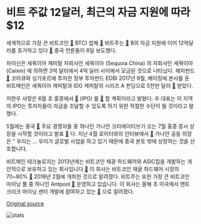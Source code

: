 # 비트 주값 12달러, 최근의 자금 지원에 따라 $12 

세계적으로 가장 큰 비트코인  [🔗](https://cointelegraph.com/bitcoin-price-index)  BTC) 업체  [🔗](https://cointelegraph.com/tags/mining)  비트주는  [🔗](https://cointelegraph.com/tags/bitmain) B의 자금 지원에 이어 12억달러를 호가하고 있다  [🔗](http://finance.caixin.com/2018-07-06/101294819.html)  중국 언론들이 6일 보도했다.

차이신은 세쿼이아 캐피탈 자회사인 세쿼이아 (Sequoia China) 의 자회사인 세쿼이아 (Caixin) 에 의하면 3억 달러에서 4억 달러 사이에서 모금된 것으로 나타났다. 헤지펀드 [🔗](https://cointelegraph.com/tags/usa)  코아큐와 싱가포르에 투자한 정부 투자펀드 EDBI 2017년 9월, 베이징에 본사를 둔 비트메인은 세쿼이아 캐피탈과 IDG 캐피탈의 시리즈 A 펀딩으로 5천만 달러  [🔗](https://cointelegraph.com/news/sequoia-and-idg-to-invest-50-mln-in-bitmain) 받았다.

지한우 사장은 6월 초 홍콩에서  [🔗](https://cointelegraph.com/tags/ipo)  (IPO) 를  [🔗](https://cointelegraph.com/news/mining-giant-bitmain-s-ceo-wu-open-to-hong-kong-ipo-report-says) 할 계획이라고 밝혔다. 우 대표는 이 지역의 IPO는 투자자들이 자금을 조달할 수 있도록 하기 위한 적절한 수단이 될 것이라고 말했다.

5월에는 중국  [🔗](https://cointelegraph.com/tags/china) 주요 경쟁자들 중 하나인 가나안 크리에이티브가 오는 7월 홍콩 증시 상장을 시작할 것이라고 발표  [🔗](https://cointelegraph.com/news/bitcoin-mining-manufacturer-canaan-confirms-ipo-filing-backed-by-major-banks) 다. 지난 4월 로이터와의 인터뷰에서  [🔗](https://www.reuters.com/article/us-crypto-canaancreative-ipo/cryptocurrency-miner-canaan-eyes-ipo-bets-on-chinas-push-for-chip-industry-idUSKCN1HD0I3)  가나안 공동 의장은 " 우리는 ... 우리가 글로벌 사업을 하고 있기 때문에 중국 본토 밖에 상장하는 것을 선호합니다.

비트메인 테크놀로지는 2013년에는 비트코인 채광 하드웨어와 ASIC칩을 개발하는 개인적으로 보유하고 있는 회사입니다  [🔗](https://en.wikipedia.org/wiki/Bitmain) 이 회사는 비트코인 채굴 하드웨어 시장의 70~80%  [🔗](http://fortune.com/2018/02/24/bitcoin-mining-bitmain-profits/)  2018년 2월에 개최한 것으로 알려졌다. 비트주는 또한 가장 큰 비트코인 마이닝 풀 중 하나인 Antpool  [🔗](https://cointelegraph.com/tags/antpool) 운영하고 있습니다. 이 회사는 올해 초 미국에서 앤트 크리크 마이닝 센터 개발에 참여하고 있는  [🔗](https://cointelegraph.com/news/chinese-crypto-mining-giant-bitmain-developing-facilities-in-us-document-suggests) 으로 알려졌다.

[Original source](https://cointelegraph.com/news/bitmain-receives-12-bln-investment-in-a-recent-funding-round)

![stats](https://c.statcounter.com/11760860/0/a89fa40b/1/ "stats")
